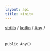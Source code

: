 ```yaml
---
layout: api
title: <init>
---
```

[stdlib](../../index.md) / [kotlin](../index.md) / [Any](index.md) / [<init>](_init_.md)

# <init>

```
public Any()
```
